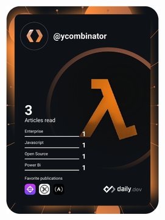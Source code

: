 <a href="HamzaMateen"><img src="https://github.com/HamzaMateen/HamzaMateen/blob/master/devcard.svg" width="400" alt="Hamza Mateen's Dev Card 765<3"/></a>
